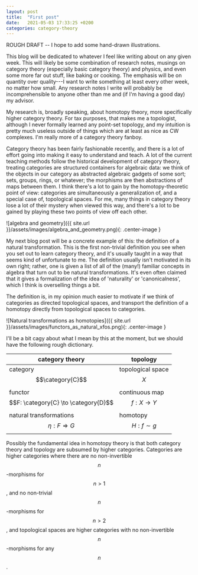 ```yaml
---
layout: post
title:  "First post"
date:   2021-05-03 17:33:25 +0200
categories: category-theory
---
```


ROUGH DRAFT -- I hope to add some hand-drawn illustrations.

This blog will be dedicated to whatever I feel like writing about on any given
week. This will likely be some combination of research notes, musings on
category theory (especially basic category theory) and physics, and even some
more far out stuff, like baking or cooking. The emphasis will be on quantity
over quality---I want to write something at least every other week, no matter
how small. Any research notes I write will probably be incomprehensible to
anyone other than me and (if I'm having a good day) my advisor.

My research is, broadly speaking, about homotopy theory, more specifically
higher category theory. For tax purposes, that makes me a topologist, although
I never formally learned any point-set topology, and my intuition is pretty
much useless outside of things which are at least as nice as CW complexes. I'm
really more of a category theory fanboy.

Category theory has been fairly fashionable recently, and there is a lot of
effort going into making it easy to understand and teach. A lot of the current
teaching methods follow the historical development of category theory, treating
categories are structured containers for algebraic data: we think of the
objects in our category as abstracted algebraic gadgets of some sort; sets,
groups, rings, or whatever; the morphisms are then abstractions of maps between
them. I think there's a lot to gain by the homotopy-theoretic point of view:
categories are simultaneously a generalization of, and a special case of,
topological spaces.  For me, many things in category theory lose a lot of their
mystery when viewed this way, and there's a lot to be gained by playing these
two points of view off each other.

![algebra and geometry]({{ site.url }}/assets/images/algebra_and_geometry.png){: .center-image }

My next blog post will be a concrete example of this: the definition of a
natural transformation. This is the first non-trivial definition you see when
you set out to learn category theory, and it's usually taught in a way that
seems kind of unfortunate to me. The definition usually isn't motivated in its
own right; rather, one is given a list of all of the (many!) familiar concepts
in algebra that turn out to be natural transformations. It's even often claimed
that it gives a formalization of the idea of 'naturality' or 'canonicalness',
which I think is overselling things a bit.

The definition is, in my opinion much easier to motivate if we think of
categories as directed topological spaces, and transport the definition of a homotopy directly from topological spaces to categories.

![Natural transformations as homotopies]({{ site.url }}/assets/images/functors_as_natural_xfos.png){: .center-image }

I'll be a bit cagy about what I mean by this at the moment, but we should have
the following rough dictionary.

| category theory                                                 | topology                      |
|-----------------------------------------------------------------|-------------------------------|
| category $$\category{C}$$                                       | topological space $$X$$       |
| functor $$F: \category{C} \to \category{D}$$                    | continuous map $$f: X \to Y$$ |
| natural transformations $$\eta: F \Rightarrow G$$               | homotopy $$H: f \sim g$$      |

Possibly the fundamental idea in homotopy theory is that both category theory and topology are subsumed by higher categories. Categories are higher categories where there are no non-invertible $$n$$-morphisms for $$n > 1$$, and no non-trivial $$n$$-morphisms for $$n > 2$$, and topological spaces are higher categories with no non-invertible $$n$$-morphisms for any $$n$$.

